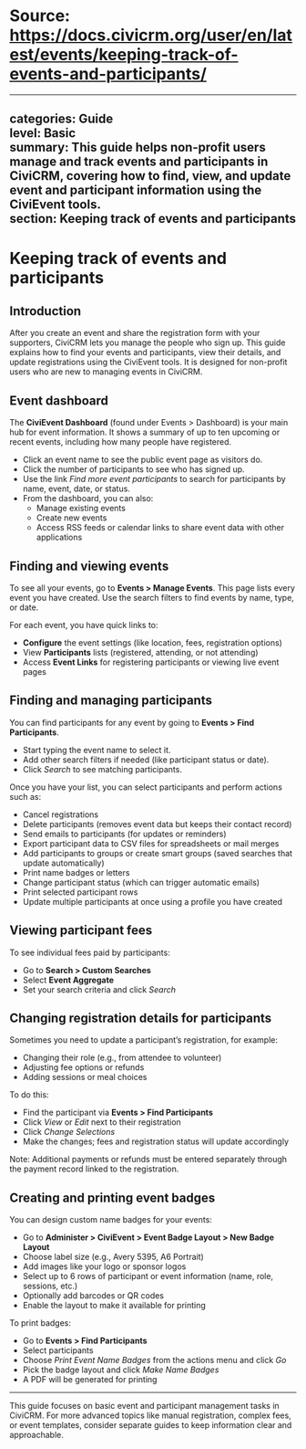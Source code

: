 # Source: https://docs.civicrm.org/user/en/latest/events/keeping-track-of-events-and-participants/

---
categories: Guide  
level: Basic  
summary: This guide helps non-profit users manage and track events and participants in CiviCRM, covering how to find, view, and update event and participant information using the CiviEvent tools.  
section: Keeping track of events and participants  
---

# Keeping track of events and participants

## Introduction  
After you create an event and share the registration form with your supporters, CiviCRM lets you manage the people who sign up. This guide explains how to find your events and participants, view their details, and update registrations using the CiviEvent tools. It is designed for non-profit users who are new to managing events in CiviCRM.

## Event dashboard  
The **CiviEvent Dashboard** (found under Events > Dashboard) is your main hub for event information. It shows a summary of up to ten upcoming or recent events, including how many people have registered.  

- Click an event name to see the public event page as visitors do.  
- Click the number of participants to see who has signed up.  
- Use the link *Find more event participants* to search for participants by name, event, date, or status.  
- From the dashboard, you can also:  
  - Manage existing events  
  - Create new events  
  - Access RSS feeds or calendar links to share event data with other applications  

## Finding and viewing events  
To see all your events, go to **Events > Manage Events**. This page lists every event you have created. Use the search filters to find events by name, type, or date.  

For each event, you have quick links to:  
- **Configure** the event settings (like location, fees, registration options)  
- View **Participants** lists (registered, attending, or not attending)  
- Access **Event Links** for registering participants or viewing live event pages  

## Finding and managing participants  
You can find participants for any event by going to **Events > Find Participants**.  

- Start typing the event name to select it.  
- Add other search filters if needed (like participant status or date).  
- Click *Search* to see matching participants.  

Once you have your list, you can select participants and perform actions such as:  
- Cancel registrations  
- Delete participants (removes event data but keeps their contact record)  
- Send emails to participants (for updates or reminders)  
- Export participant data to CSV files for spreadsheets or mail merges  
- Add participants to groups or create smart groups (saved searches that update automatically)  
- Print name badges or letters  
- Change participant status (which can trigger automatic emails)  
- Print selected participant rows  
- Update multiple participants at once using a profile you have created  

## Viewing participant fees  
To see individual fees paid by participants:  
- Go to **Search > Custom Searches**  
- Select **Event Aggregate**  
- Set your search criteria and click *Search*  

## Changing registration details for participants  
Sometimes you need to update a participant’s registration, for example:  
- Changing their role (e.g., from attendee to volunteer)  
- Adjusting fee options or refunds  
- Adding sessions or meal choices  

To do this:  
- Find the participant via **Events > Find Participants**  
- Click *View* or *Edit* next to their registration  
- Click *Change Selections*  
- Make the changes; fees and registration status will update accordingly  

Note: Additional payments or refunds must be entered separately through the payment record linked to the registration.

## Creating and printing event badges  
You can design custom name badges for your events:  
- Go to **Administer > CiviEvent > Event Badge Layout > New Badge Layout**  
- Choose label size (e.g., Avery 5395, A6 Portrait)  
- Add images like your logo or sponsor logos  
- Select up to 6 rows of participant or event information (name, role, sessions, etc.)  
- Optionally add barcodes or QR codes  
- Enable the layout to make it available for printing  

To print badges:  
- Go to **Events > Find Participants**  
- Select participants  
- Choose *Print Event Name Badges* from the actions menu and click *Go*  
- Pick the badge layout and click *Make Name Badges*  
- A PDF will be generated for printing  

---

This guide focuses on basic event and participant management tasks in CiviCRM. For more advanced topics like manual registration, complex fees, or event templates, consider separate guides to keep information clear and approachable.